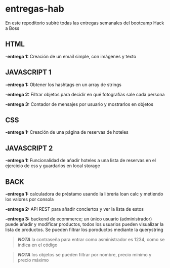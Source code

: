 # entregas-hab

En este repoditorio subiré todas las entregas semanales del bootcamp Hack a Boss

## HTML
**-entrega 1:** Creación de un email simple, con imágenes y texto

## JAVASCRIPT 1
**-entrega 1:** Obtener los hashtags en un array de strings

**-entrega 2:** Filtrar objetos para decidir en qué fotografías sale cada persona

**-entrega 3:** Contador de mensajes por usuario y mostrarlos en objetos

## CSS
**-entrega 1:** Creación de una página de reservas de hoteles

## JAVASCRIPT 2
**-entrega 1:** Funcionalidad de añadir hoteles a una lista de reservas en el ejercicio de css y guardarlos en local storage

## BACK
**-entrega 1:** calculadora de préstamo usando la librería loan calc y metiendo los valores por consola

**-entrega 2:** API REST para añadir conciertos y ver la lista de estos

**-entrega 3:** backend de ecommerce; un único usuario (administrador) puede añadir y modificar productos, todos los
                usuarios pueden visualizar la lista de productos. Se pueden filtrar los poroductos mediante la querystring
 >***NOTA*** la contraseña para entrar como asministrador es 1234, como se indica en el código

 >***NOTA*** los objetos se pueden filtrar por nombre, precio mínimo y precio máximo